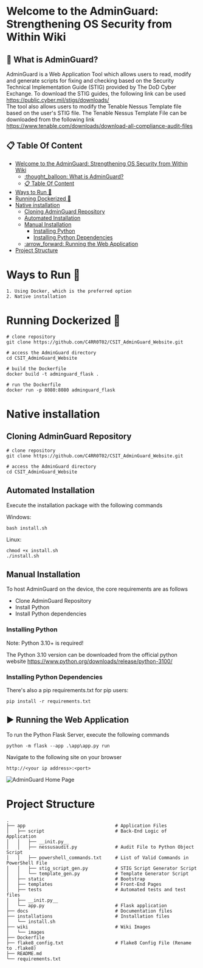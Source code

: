 # Welcome to the AdminGuard: Strengthening OS Security from Within Wiki

## :thought_balloon: What is AdminGuard?

AdminGuard is a Web Application Tool which allows users to read, modify and generate scripts for fixing and checking based on the Security Technical Implementation Guide (STIG) provided by The DoD Cyber Exchange. To download the STIG guides, the following link can be used https://public.cyber.mil/stigs/downloads/  
The tool also allows users to modify the Tenable Nessus Template file based on the user's STIG file. The Tenable Nessus Template File can be downloaded from the following link https://www.tenable.com/downloads/download-all-compliance-audit-files  

## :clipboard: Table Of Content

- [Welcome to the AdminGuard: Strengthening OS Security from Within Wiki](#welcome-to-the-adminguard-strengthening-os-security-from-within-wiki)
  - [:thought\_balloon: What is AdminGuard?](#thought_balloon-what-is-adminguard)
  - [:clipboard: Table Of Content](#clipboard-table-of-content)
- [Ways to Run :runner:](#ways-to-run-runner)
- [Running Dockerized :whale:](#running-dockerized-whale)
- [Native installation](#native-installation)
  - [Cloning AdminGuard Repository](#cloning-adminguard-repository)
  - [Automated Installation](#automated-installation)
  - [Manual Installation](#manual-installation)
    - [Installing Python](#installing-python)
    - [Installing Python Dependencies](#installing-python-dependencies)
  - [:arrow\_forward: Running the Web Application](#arrow_forward-running-the-web-application)
- [Project Structure](#project-structure)


# Ways to Run :runner:
    
    1. Using Docker, which is the preferred option
    2. Native installation

# Running Dockerized :whale:

```
# clone repository
git clone https://github.com/C4RR0T02/CSIT_AdminGuard_Website.git

# access the AdminGuard directory
cd CSIT_AdminGuard_Website

# build the Dockerfile
docker build -t adminguard_flask .

# run the Dockerfile
docker run -p 8080:8080 adminguard_flask
```

# Native installation

## Cloning AdminGuard Repository

```
# clone repository
git clone https://github.com/C4RR0T02/CSIT_AdminGuard_Website.git

# access the AdminGuard directory
cd CSIT_AdminGuard_Website
```

## Automated Installation

Execute the installation package with the following commands

Windows: 
```
bash install.sh
```

Linux: 
```
chmod +x install.sh
./install.sh
```

## Manual Installation

To host AdminGuard on the device, the core requirements are as follows

- Clone AdminGuard Repository
- Install Python
- Install Python dependencies

### Installing Python

Note: Python 3.10+ is required!

The Python 3.10 version can be downloaded from the official python website https://www.python.org/downloads/release/python-3100/ 

### Installing Python Dependencies 

There's also a pip requirements.txt for pip users:

```
pip install -r requirements.txt
```

## :arrow_forward: Running the Web Application 

To run the Python Flask Server, execute the following commands

```
python -m flask --app .\app\app.py run
```

Navigate to the following site on your browser

```
http://<your ip address>:<port>
```

![AdminGuard Home Page](https://github.com/C4RR0T02/CSIT_AdminGuard_Website/blob/main/wiki/images/select_tool.jpg)

# Project Structure

```
.  
├── app                                 # Application Files  
│   ├── script                          # Back-End Logic of Application  
│   │   ├── __init.py__  
│   │   ├── nessusaudit.py              # Audit File to Python Object Script  
│   │   ├── powershell_commands.txt     # List of Valid Commands in PowerShell File  
│   │   ├── stig_script_gen.py          # STIG Script Generator Script  
│   │   └── template_gen.py             # Template Generator Script  
│   ├── static                          # Bootstrap  
│   ├── templates                       # Front-End Pages
│   ├── tests                           # Automated tests and test files  
│   ├── __init.py__         
│   └── app.py                          # Flask application  
├── docs                                # Documentation files  
├── installations                       # Installation files   
│   └── install.sh  
├── wiki                                # Wiki Images  
│   └── images  
├── Dockerfile                             
├── flake8_config.txt                   # Flake8 Config File (Rename to .flake8)  
├── README.md  
└── requirements.txt  
```
